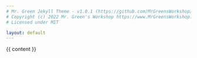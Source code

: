 ```yaml
---
# Mr. Green Jekyll Theme - v1.0.1 (https://github.com/MrGreensWorkshop/MrGreen-JekyllTheme)
# Copyright (c) 2022 Mr. Green's Workshop https://www.MrGreensWorkshop.com
# Licensed under MIT

layout: default
---
```



<div class="multipurpose-container post-container">
  <!-- <div class="post-title">Note : {{ page.title }}</div> -->
  <!-- <hr/> -->
  <div class="markdown-style">
    {{ content }}
  </div>
</div>
